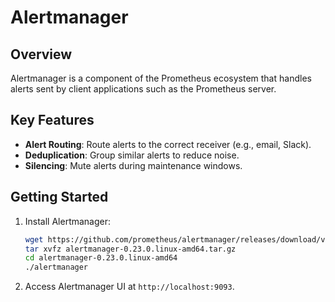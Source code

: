 # Alertmanager

## Overview
Alertmanager is a component of the Prometheus ecosystem that handles alerts sent by client applications such as the Prometheus server.

## Key Features
- **Alert Routing**: Route alerts to the correct receiver (e.g., email, Slack).
- **Deduplication**: Group similar alerts to reduce noise.
- **Silencing**: Mute alerts during maintenance windows.

## Getting Started
1. Install Alertmanager:
   ```bash
   wget https://github.com/prometheus/alertmanager/releases/download/v0.23.0/alertmanager-0.23.0.linux-amd64.tar.gz
   tar xvfz alertmanager-0.23.0.linux-amd64.tar.gz
   cd alertmanager-0.23.0.linux-amd64
   ./alertmanager
   ```
2. Access Alertmanager UI at `http://localhost:9093`.
